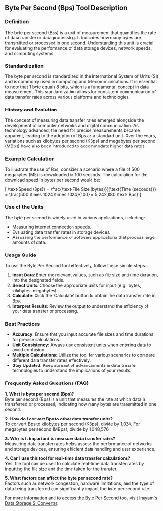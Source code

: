 ## Byte Per Second (Bps) Tool Description

### Definition
The byte per second (Bps) is a unit of measurement that quantifies the rate of data transfer or data processing. It indicates how many bytes are transmitted or processed in one second. Understanding this unit is crucial for evaluating the performance of data storage devices, network speeds, and computing systems.

### Standardization
The byte per second is standardized in the International System of Units (SI) and is commonly used in computing and telecommunications. It is essential to note that 1 byte equals 8 bits, which is a fundamental concept in data measurement. This standardization allows for consistent communication of data transfer rates across various platforms and technologies.

### History and Evolution
The concept of measuring data transfer rates emerged alongside the development of computer networks and digital communication. As technology advanced, the need for precise measurements became apparent, leading to the adoption of Bps as a standard unit. Over the years, variations such as kilobytes per second (KBps) and megabytes per second (MBps) have also been introduced to accommodate higher data rates.

### Example Calculation
To illustrate the use of Bps, consider a scenario where a file of 500 megabytes (MB) is downloaded in 100 seconds. The calculation for the download speed in bytes per second would be:

\[ 
\text{Speed (Bps)} = \frac{\text{File Size (bytes)}}{\text{Time (seconds)}} = \frac{500 \times 1024 \times 1024}{100} = 5,242,880 \text{ Bps} 
\]

### Use of the Units
The byte per second is widely used in various applications, including:
- Measuring internet connection speeds.
- Evaluating data transfer rates in storage devices.
- Assessing the performance of software applications that process large amounts of data.

### Usage Guide
To use the Byte Per Second tool effectively, follow these simple steps:
1. **Input Data**: Enter the relevant values, such as file size and time duration, into the designated fields.
2. **Select Units**: Choose the appropriate units for input (e.g., bytes, kilobytes, megabytes).
3. **Calculate**: Click the 'Calculate' button to obtain the data transfer rate in Bps.
4. **Interpret Results**: Review the output to understand the efficiency of your data transfer or processing.

### Best Practices
- **Accuracy**: Ensure that you input accurate file sizes and time durations for precise calculations.
- **Unit Consistency**: Always use consistent units when entering data to avoid confusion.
- **Multiple Calculations**: Utilize the tool for various scenarios to compare different data transfer rates effectively.
- **Stay Updated**: Keep abreast of advancements in data transfer technologies to understand the implications of your results.

### Frequently Asked Questions (FAQ)

**1. What is byte per second (Bps)?**  
Byte per second (Bps) is a unit that measures the rate at which data is transferred or processed, indicating how many bytes are transmitted in one second.

**2. How do I convert Bps to other data transfer units?**  
To convert Bps to kilobytes per second (KBps), divide by 1,024. For megabytes per second (MBps), divide by 1,048,576.

**3. Why is it important to measure data transfer rates?**  
Measuring data transfer rates helps assess the performance of networks and storage devices, ensuring efficient data handling and user experience.

**4. Can I use this tool for real-time data transfer calculations?**  
Yes, the tool can be used to calculate real-time data transfer rates by inputting the file size and the time taken for the transfer.

**5. What factors can affect the byte per second rate?**  
Factors such as network congestion, hardware limitations, and the type of data being transferred can significantly impact the byte per second rate.

For more information and to access the Byte Per Second tool, visit [Inayam's Data Storage SI Converter](https://www.inayam.co/unit-converter/data_storage_si).